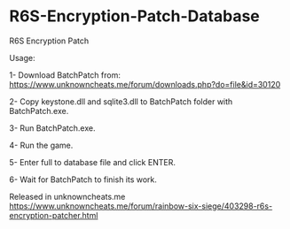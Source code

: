# R6S-Encryption-Patch-Database
R6S Encryption Patch


Usage:

1- Download BatchPatch from:
     https://www.unknowncheats.me/forum/downloads.php?do=file&id=30120

2- Copy keystone.dll and sqlite3.dll to BatchPatch folder with BatchPatch.exe.

3- Run BatchPatch.exe.

4- Run the game.

5- Enter full to database file and click ENTER.

6- Wait for BatchPatch to finish its work.


Released in unknowncheats.me
https://www.unknowncheats.me/forum/rainbow-six-siege/403298-r6s-encryption-patcher.html
